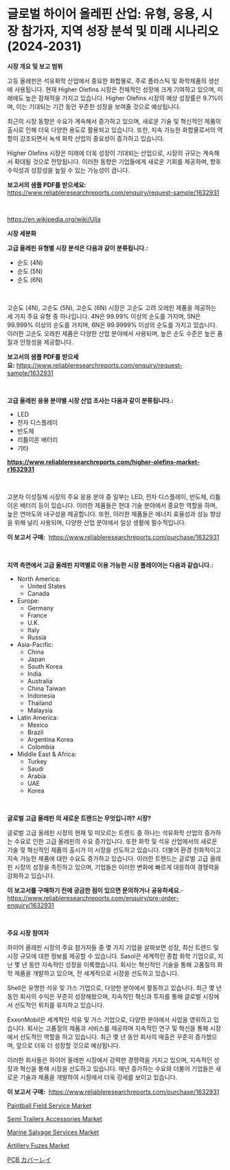 <p><h1>글로벌 하이어 올레핀 산업: 유형, 응용, 시장 참가자, 지역 성장 분석 및 미래 시나리오 (2024-2031)</h1></p><p><strong>시장 개요 및 보고 범위</strong></p>
<p><p>고등 올레핀은 석유화학 산업에서 중요한 화합물로, 주로 플라스틱 및 화학제품의 생산에 사용됩니다. 현재 Higher Olefins 시장은 전체적인 성장에 크게 기여하고 있으며, 미래에도 높은 잠재적을 가지고 있습니다. Higher Olefins 시장의 예상 성장률은 9.7%이며, 이는 기대되는 기간 동안 꾸준한 성장을 보여줄 것으로 예상됩니다.</p><p>최근의 시장 동향은 수요가 계속해서 증가하고 있으며, 새로운 기술 및 혁신적인 제품의 출시로 인해 더욱 다양한 용도로 활용되고 있습니다. 또한, 지속 가능한 화합물로서의 역할이 강조되면서 녹색 화학 산업의 중요성이 증가하고 있습니다.</p><p>Higher Olefins 시장은 미래에 더욱 성장이 기대되는 산업으로, 시장의 규모는 계속해서 확대될 것으로 전망됩니다. 이러한 동향은 기업들에게 새로운 기회를 제공하며, 향후 수익성과 성장성을 높일 수 있는 가능성이 큽니다.</p></p>
<p><strong>보고서의 샘플 PDF를 받으세요:</strong> <a href="https://www.reliableresearchreports.com/enquiry/request-sample/1632931">https://www.reliableresearchreports.com/enquiry/request-sample/1632931</a></p>
<p>&nbsp;</p>
<p><a href="https://en.wikipedia.org/wiki/Ulja">https://en.wikipedia.org/wiki/Ulja</a></p>
<p><strong>시장 세분화</strong></p>
<p><strong>고급 올레핀 유형별 시장 분석은 다음과 같이 분류됩니다.:</strong></p>
<p><ul><li>순도 (4N)</li><li>순도 (5N)</li><li>순도 (6N)</li></ul></p>
<p>&nbsp;</p>
<p><p>고순도 (4N), 고순도 (5N), 고순도 (6N) 시장은 고순도 고려 오레핀 제품을 제공하는 세 가지 주요 유형 중 하나입니다. 4N은 99.99% 이상의 순도를 가지며, 5N은 99.999% 이상의 순도를 가지며, 6N은 99.9999% 이상의 순도를 가지고 있습니다. 이러한 고순도 오레핀 제품은 다양한 산업 분야에서 사용되며, 높은 순도 수준은 높은 품질과 안정성을 제공합니다.</p></p>
<p><strong>보고서의 샘플 PDF를 받으세요:</strong>&nbsp;<a href="https://www.reliableresearchreports.com/enquiry/request-sample/1632931">https://www.reliableresearchreports.com/enquiry/request-sample/1632931</a></p>
<p>&nbsp;</p>
<p><strong> 고급 올레핀 응용 분야별 시장 산업 조사는 다음과 같이 분류됩니다.:</strong></p>
<p><ul><li>LED</li><li>전자 디스플레이</li><li>반도체</li><li>리튬이온 배터리</li><li>기타</li></ul></p>
<p><strong><a href="https://www.reliableresearchreports.com/higher-olefins-market-r1632931">https://www.reliableresearchreports.com/higher-olefins-market-r1632931</a></strong></p>
<p>&nbsp;</p>
<p><p>고분자 이성질체 시장의 주요 응용 분야 중 일부는 LED, 전자 디스플레이, 반도체, 리튬이온 배터리 등이 있습니다. 이러한 제품들은 현대 기술 분야에서 중요한 역할을 하며, 높은 연마도와 내구성을 제공합니다. 또한, 이러한 제품들은 에너지 효율성과 성능 향상을 위해 널리 사용되며, 다양한 산업 분야에서 일상 생활에 필수적입니다.</p></p>
<p><strong>이 보고서 구매:</strong>&nbsp; <a href="https://www.reliableresearchreports.com/purchase/1632931">https://www.reliableresearchreports.com/purchase/1632931</a></p>
<p>&nbsp;</p>
<p><strong>지역 측면에서 고급 올레핀 지역별로 이용 가능한 시장 플레이어는 다음과 같습니다.:</strong></p>
<p><ul>
    <li>
        North America:
        <ul>
            <li>United States</li>
            <li>Canada</li>
        </ul>
    </li>
    <li>
        Europe:
        <ul>
            <li>Germany</li>
            <li>France</li>
            <li>U.K.</li>
            <li>Italy</li>
            <li>Russia</li>
        </ul>
    </li>
    <li>
        Asia-Pacific:
        <ul>
            <li>China</li>
            <li>Japan</li>
            <li>South Korea</li>
            <li>India</li>
            <li>Australia</li>
            <li>China Taiwan</li>
            <li>Indonesia</li>
            <li>Thailand</li>
            <li>Malaysia</li>
        </ul>
    </li>
    <li>
        Latin America:
        <ul>
            <li>Mexico</li>
            <li>Brazil</li>
            <li>Argentina Korea</li>
            <li>Colombia</li>
        </ul>
    </li>
    <li>
        Middle East & Africa:
        <ul>
            <li>Turkey</li>
            <li>Saudi</li>
            <li>Arabia</li>
            <li>UAE</li>
            <li>Korea</li>
        </ul>
    </li>
    </ul></p>
<p>&nbsp;</p>
<p><strong>글로벌 고급 올레핀 의 새로운 트렌드는 무엇입니까? 시장?</strong></p>
<p><p>글로벌 고급 올레핀 시장의 현재 및 떠오르는 트렌드 중 하나는 석유화학 산업의 증가하는 수요로 인한 고급 올레핀의 수요 증가입니다. 또한 화학 및 석유 산업에서의 새로운 기술 및 혁신적인 제품의 출시가 이 시장을 선도하고 있습니다. 더불어 환경 친화적이고 지속 가능한 제품에 대한 수요도 증가하고 있습니다. 이러한 트렌드는 글로벌 고급 올레핀 시장의 성장을 촉진하고 있으며, 기업들은 이러한 변화에 빠르게 대응하여 경쟁력을 강화하고 있습니다.</p></p>
<p><strong>이 보고서를 구매하기 전에 궁금한 점이 있으면 문의하거나 공유하세요.</strong>- <a href="https://www.reliableresearchreports.com/enquiry/pre-order-enquiry/1632931">https://www.reliableresearchreports.com/enquiry/pre-order-enquiry/1632931</a></p>
<p>&nbsp;</p>
<p><strong>주요 시장 참여자</strong></p>
<p><p>하이어 올레핀 시장의 주요 참가자들 중 몇 가지 기업을 살펴보면 성장, 최신 트렌드 및 시장 규모에 대한 정보를 제공할 수 있습니다. Sasol은 세계적인 종합 화학 기업으로, 지난 몇 년 동안 지속적인 성장을 이룩했습니다. 회사는 혁신적인 기술을 통해 고품질의 화학 제품을 개발하고 있으며, 전 세계적으로 시장을 선도하고 있습니다.</p><p>Shell은 유명한 석유 및 가스 기업으로, 다양한 분야에서 활동하고 있습니다. 최근 몇 년 동안 회사의 수익은 꾸준히 성장해왔으며, 지속적인 혁신과 투자를 통해 글로벌 시장에서 선도적인 위치를 유지하고 있습니다.</p><p>ExxonMobil은 세계적인 석유 및 가스 기업으로, 다양한 분야에서 사업을 영위하고 있습니다. 회사는 고품질의 제품과 서비스를 제공하며 지속적인 연구 및 혁신을 통해 시장에서 선도적인 역할을 하고 있습니다. 최근 몇 년 동안 회사의 매출은 꾸준히 증가했으며, 앞으로 더욱 더 성장할 것으로 예상됩니다.</p><p>이러한 회사들은 하이어 올레핀 시장에서 강력한 경쟁력을 가지고 있으며, 지속적인 성장과 혁신을 통해 시장을 선도하고 있습니다. 매년 증가하는 수요와 더불어 기업들은 새로운 기술과 제품을 개발하여 시장에서 더욱 강세를 보이고 있습니다.</p></p>
<p><strong>이 보고서 구매:</strong>&nbsp;&nbsp;<a href="https://www.reliableresearchreports.com/purchase/1632931">https://www.reliableresearchreports.com/purchase/1632931</a></p>
<p><p><a href="https://github.com/alexxisgm/Market-Research-Report-List-1/blob/main/paintball-field-service-market.md">Paintball Field Service Market</a></p><p><a href="https://medium.com/@samantha.welch56767/semi-trailers-accessories-market-emerging-trends-and-future-prospects-for-period-from-2024-to-2031-b51b4af4eb40">Semi Trailers Accessories Market</a></p><p><a href="https://github.com/sifatuddin25/Market-Research-Report-List-1/blob/main/marine-salvage-services-market.md">Marine Salvage Services Market</a></p><p><a href="https://www.linkedin.com/pulse/global-artillery-fuzes-market-size-expected-reach-cagr-87-report-kwo3f">Artillery Fuzes Market</a></p><p><a href="https://medium.com/@novastamm2023/%E8%A3%BD%E5%93%81%E3%82%BF%E3%82%A4%E3%83%97-%E3%82%A4%E3%82%A8%E3%83%AD%E3%83%BC%E3%82%AB%E3%83%90%E3%83%BC%E3%83%AC%E3%82%A4-%E3%83%96%E3%83%A9%E3%83%83%E3%82%AF%E3%82%AB%E3%83%90%E3%83%BC%E3%83%AC%E3%82%A4-%E3%81%9D%E3%81%AE%E4%BB%96-%E3%82%A8%E3%83%B3%E3%83%89%E3%83%A6%E3%83%BC%E3%82%BA-%E7%89%87%E9%9D%A2pcb-%E4%B8%A1%E9%9D%A2pcb-%E5%A4%9A%E5%B1%A4pcb-%E3%81%8A%E3%82%88%E3%81%B3%E5%9C%B0%E5%9F%9F%E5%88%A52024%E5%B9%B4-2031%E5%B9%B4%E3%81%AEpcb%E3%82%AB%E3%83%90%E3%83%BC%E3%83%AC%E3%82%A4%E5%B8%82%E5%A0%B4%E3%83%AC%E3%83%9D%E3%83%BC%E3%83%88-caf7ed200fd0">PCB カバーレイ</a></p></p>